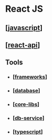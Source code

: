 # React JS

## [[javascript]]

## [[react-api]]

## Tools

- ### [[frameworks]]
- ### [[database]]
- ### [[core-libs]]
- ### [[db-service]]
- ### [[typescript]]

[//begin]: # "Autogenerated link references for markdown compatibility"
[javascript]: database/javascript "Javascript"
[react-api]: react-api "React JS API"
[frameworks]: frameworks/frameworks "Frameworks"
[database]: database/database "Database"
[core-libs]: core-libs/core-libs "Core Libs"
[db-service]: db-service/db-service "DB as a Service"
[typescript]: typescript "TypeScript"
[//end]: # "Autogenerated link references"
